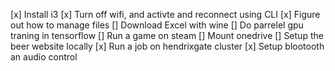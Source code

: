  [x] Install i3
 [x] Turn off wifi, and activte and reconnect using CLI
 [x] Figure out how to manage files 
 [] Download Excel with wine
 [] Do parrelel gpu traning in tensorflow
 [] Run a game on steam
 [] Mount onedrive
 [] Setup the beer website locally
 [x] Run a job on hendrixgate cluster
 [x] Setup blootooth an audio control